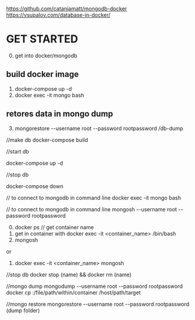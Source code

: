https://github.com/cataniamatt/mongodb-docker
https://vsupalov.com/database-in-docker/

# GET STARTED
0. get into docker/mongodb
## build docker image
1. docker-compose up -d
2. docker exec -it mongo bash
## retores data in mongo dump
3. mongorestore --username root --password rootpassword /db-dump 








//make db
docker-compose build

//start db

docker-compose up -d

//stop db

docker-compose down

// to connect to mongodb in command line
docker exec -it mongo bash

// to connect to mongodb in command line
 mongosh --username root --password rootpassword

0. docker ps // get container name
1. get in container with docker exec -it <container_name> /bin/bash
2. mongosh

or 

1. docker exec -it <container_name> mongosh

//stop db
docker stop (name) && docker rm (name)

//mongo dump
mongodump --username root --password rootpassword
docker cp <containerId>:/file/path/within/container /host/path/target

//mongo restore
mongorestore --username root --password rootpassword (dump folder)

